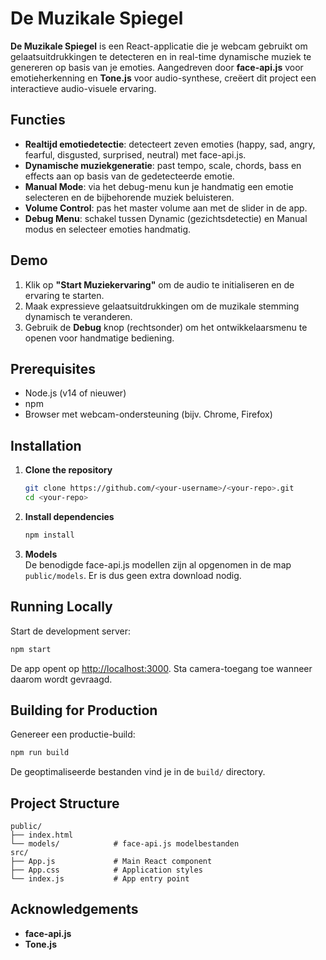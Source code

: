 # De Muzikale Spiegel

**De Muzikale Spiegel** is een React-applicatie die je webcam gebruikt om gelaatsuitdrukkingen te detecteren en in real-time dynamische muziek te genereren op basis van je emoties. Aangedreven door **face-api.js** voor emotieherkenning en **Tone.js** voor audio-synthese, creëert dit project een interactieve audio-visuele ervaring.

## Functies

- **Realtijd emotiedetectie**: detecteert zeven emoties (happy, sad, angry, fearful, disgusted, surprised, neutral) met face-api.js.
- **Dynamische muziekgeneratie**: past tempo, scale, chords, bass en effects aan op basis van de gedetecteerde emotie.
- **Manual Mode**: via het debug-menu kun je handmatig een emotie selecteren en de bijbehorende muziek beluisteren.
- **Volume Control**: pas het master volume aan met de slider in de app.
- **Debug Menu**: schakel tussen Dynamic (gezichtsdetectie) en Manual modus en selecteer emoties handmatig.

## Demo

1. Klik op **"Start Muziekervaring"** om de audio te initialiseren en de ervaring te starten.
2. Maak expressieve gelaatsuitdrukkingen om de muzikale stemming dynamisch te veranderen.
3. Gebruik de **Debug** knop (rechtsonder) om het ontwikkelaarsmenu te openen voor handmatige bediening.

## Prerequisites

- Node.js (v14 of nieuwer)
- npm
- Browser met webcam-ondersteuning (bijv. Chrome, Firefox)

## Installation

1. **Clone the repository**
   ```bash
   git clone https://github.com/<your-username>/<your-repo>.git
   cd <your-repo>
   ```

2. **Install dependencies**  
   ```bash
   npm install
   ```

3. **Models**  
   De benodigde face-api.js modellen zijn al opgenomen in de map `public/models`. Er is dus geen extra download nodig.

## Running Locally

Start de development server:

```bash
npm start
```

De app opent op [http://localhost:3000](http://localhost:3000). Sta camera-toegang toe wanneer daarom wordt gevraagd.

## Building for Production

Genereer een productie-build:

```bash
npm run build
```

De geoptimaliseerde bestanden vind je in de `build/` directory.

## Project Structure

```
public/
├── index.html
└── models/            # face-api.js modelbestanden
src/
├── App.js             # Main React component
├── App.css            # Application styles
└── index.js           # App entry point
```

## Acknowledgements

- **face-api.js**
- **Tone.js**


